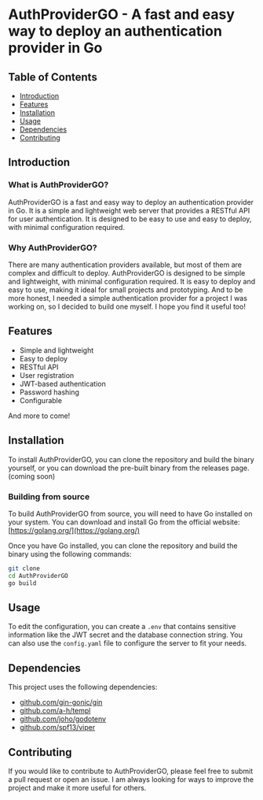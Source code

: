 # AuthProviderGO - A fast and easy way to deploy an authentication provider in Go


## Table of Contents

- [Introduction](#introduction)
- [Features](#features)
- [Installation](#installation)
- [Usage](#usage)
- [Dependencies](#dependencies)
- [Contributing](#contributing)


## Introduction
### What is AuthProviderGO?
AuthProviderGO is a fast and easy way to deploy an authentication provider in Go. It is a simple and lightweight web server that provides a RESTful API for user authentication. It is designed to be easy to use and easy to deploy, with minimal configuration required.

### Why AuthProviderGO?
There are many authentication providers available, but most of them are complex and difficult to deploy. AuthProviderGO is designed to be simple and lightweight, with minimal configuration required. It is easy to deploy and easy to use, making it ideal for small projects and prototyping.
And to be more honest, I needed a simple authentication provider for a project I was working on, so I decided to build one myself. I hope you find it useful too!

## Features
- Simple and lightweight
- Easy to deploy
- RESTful API
- User registration
- JWT-based authentication
- Password hashing
- Configurable

And more to come!

## Installation

To install AuthProviderGO, you can clone the repository and build the binary yourself, or you can download the pre-built binary from the releases page. (coming soon)


### Building from source
To build AuthProviderGO from source, you will need to have Go installed on your system. You can download and install Go from the official website: [https://golang.org/](https://golang.org/)

Once you have Go installed, you can clone the repository and build the binary using the following commands:

```bash
git clone
cd AuthProviderGO
go build
```

## Usage

To edit the configuration, you can create a `.env` that contains sensitive information like the JWT secret and the database connection string. You can also use the `config.yaml` file to configure the server to fit your needs.

## Dependencies
This project uses the following dependencies:
- [github.com/gin-gonic/gin](https://github.com/gin-gonic/gin)
- [github.com/a-h/templ](https://github.com/a-h/templ)
- [github.com/joho/godotenv](https://github.com/joho/godotenv)
- [github.com/spf13/viper](https://github.com/spf13/viper)

## Contributing
If you would like to contribute to AuthProviderGO, please feel free to submit a pull request or open an issue. I am always looking for ways to improve the project and make it more useful for others.
